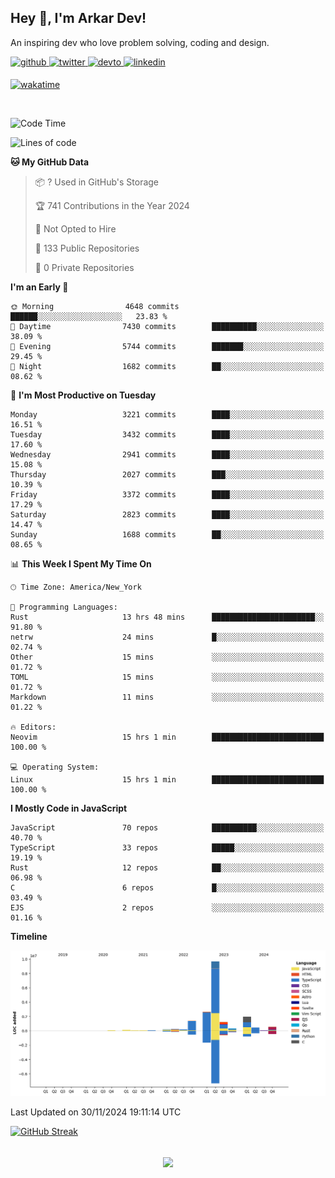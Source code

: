 ## Hey 👋, I'm Arkar Dev!  

An inspiring dev who love problem solving, coding and design.

<a href="https://github.com/Riley1101" target="_blank">
<img src=https://img.shields.io/badge/github-%2324292e.svg?&style=for-the-badge&logo=github&logoColor=white alt=github style="margin-bottom: 5px;" />
</a>
<a href="https://twitter.com/arkardev" target="_blank">
<img src=https://img.shields.io/badge/twitter-%2300acee.svg?&style=for-the-badge&logo=twitter&logoColor=white alt=twitter style="margin-bottom: 5px;" />
</a>
<a href="https://dev.to/riley1101" target="_blank">
<img src=https://img.shields.io/badge/dev.to-%2308090A.svg?&style=for-the-badge&logo=dev.to&logoColor=white alt=devto style="margin-bottom: 5px;" />
</a>
<a href="https://linkedin.com/in/arkar-kaung-myat" target="_blank">
<img src=https://img.shields.io/badge/linkedin-%231E77B5.svg?&style=for-the-badge&logo=linkedin&logoColor=white alt=linkedin style="margin-bottom: 5px;" />
</a>
  
[![wakatime](https://wakatime.com/badge/user/cf23b6e3-75f8-4c04-b0e3-273191c8d2ec.svg)](https://wakatime.com/@cf23b6e3-75f8-4c04-b0e3-273191c8d2ec)

<br/>

<!--START_SECTION:waka-->
![Code Time](http://img.shields.io/badge/Code%20Time-1%2C184%20hrs%2021%20mins-blue)

![Lines of code](https://img.shields.io/badge/From%20Hello%20World%20I%27ve%20Written-19.1%20million%20lines%20of%20code-blue)

**🐱 My GitHub Data** 

> 📦 ? Used in GitHub's Storage 
 > 
> 🏆 741 Contributions in the Year 2024
 > 
> 🚫 Not Opted to Hire
 > 
> 📜 133 Public Repositories 
 > 
> 🔑 0 Private Repositories 
 > 
**I'm an Early 🐤** 

```text
🌞 Morning                4648 commits        ██████░░░░░░░░░░░░░░░░░░░   23.83 % 
🌆 Daytime                7430 commits        ██████████░░░░░░░░░░░░░░░   38.09 % 
🌃 Evening                5744 commits        ███████░░░░░░░░░░░░░░░░░░   29.45 % 
🌙 Night                  1682 commits        ██░░░░░░░░░░░░░░░░░░░░░░░   08.62 % 
```
📅 **I'm Most Productive on Tuesday** 

```text
Monday                   3221 commits        ████░░░░░░░░░░░░░░░░░░░░░   16.51 % 
Tuesday                  3432 commits        ████░░░░░░░░░░░░░░░░░░░░░   17.60 % 
Wednesday                2941 commits        ████░░░░░░░░░░░░░░░░░░░░░   15.08 % 
Thursday                 2027 commits        ███░░░░░░░░░░░░░░░░░░░░░░   10.39 % 
Friday                   3372 commits        ████░░░░░░░░░░░░░░░░░░░░░   17.29 % 
Saturday                 2823 commits        ████░░░░░░░░░░░░░░░░░░░░░   14.47 % 
Sunday                   1688 commits        ██░░░░░░░░░░░░░░░░░░░░░░░   08.65 % 
```


📊 **This Week I Spent My Time On** 

```text
🕑︎ Time Zone: America/New_York

💬 Programming Languages: 
Rust                     13 hrs 48 mins      ███████████████████████░░   91.80 % 
netrw                    24 mins             █░░░░░░░░░░░░░░░░░░░░░░░░   02.74 % 
Other                    15 mins             ░░░░░░░░░░░░░░░░░░░░░░░░░   01.72 % 
TOML                     15 mins             ░░░░░░░░░░░░░░░░░░░░░░░░░   01.72 % 
Markdown                 11 mins             ░░░░░░░░░░░░░░░░░░░░░░░░░   01.22 % 

🔥 Editors: 
Neovim                   15 hrs 1 min        █████████████████████████   100.00 % 

💻 Operating System: 
Linux                    15 hrs 1 min        █████████████████████████   100.00 % 
```

**I Mostly Code in JavaScript** 

```text
JavaScript               70 repos            ██████████░░░░░░░░░░░░░░░   40.70 % 
TypeScript               33 repos            █████░░░░░░░░░░░░░░░░░░░░   19.19 % 
Rust                     12 repos            ██░░░░░░░░░░░░░░░░░░░░░░░   06.98 % 
C                        6 repos             █░░░░░░░░░░░░░░░░░░░░░░░░   03.49 % 
EJS                      2 repos             ░░░░░░░░░░░░░░░░░░░░░░░░░   01.16 % 
```



**Timeline**

![Lines of Code chart](https://raw.githubusercontent.com/Riley1101/Riley1101/main/assets/bar_graph.png)


 Last Updated on 30/11/2024 19:11:14 UTC
<!--END_SECTION:waka-->

[![GitHub Streak](https://streak-stats.demolab.com?user=Riley1101)](https://git.io/streak-stats)
  
<br/>  
<div align="center">
<img src="https://komarev.com/ghpvc/?username=Riley1101&&style=flat-square" align="center" />
</div>  

